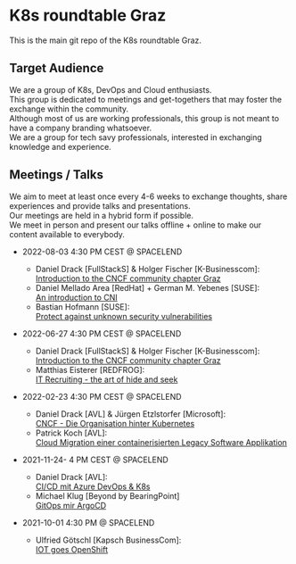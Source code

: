 # K8s roundtable Graz

This is the main git repo of the K8s roundtable Graz.

## Target Audience

We are a group of K8s, DevOps and Cloud enthusiasts.\
This group is dedicated to meetings and get-togethers that may foster the exchange within the community.\
Although most of us are working professionals, this group is not meant to have a company branding whatsoever.\
We are a group for tech savy professionals, interested in exchanging knowledge and experience.

## Meetings / Talks

We aim to meet at least once every 4-6 weeks to exchange thoughts, share experiences and provide talks and presentations.\
Our meetings are held in a hybrid form if possible.\
We meet in person and present our talks offline + online to make our content available to everybody.

- 2022-08-03 4:30 PM CEST @ SPACELEND
  - Daniel Drack [FullStackS] & Holger Fischer [K-Businesscom]:\
    [Introduction to the CNCF community chapter Graz](2022-06/CNCF-Meetup-0627.pdf)
  - Daniel Mellado Area [RedHat] + German M. Yebenes [SUSE]:\
    [An introduction to CNI]()
  - Bastian Hofmann [SUSE]:\
    [Protect against unknown security vulnerabilities]()

- 2022-06-27 4:30 PM CEST @ SPACELEND
  - Daniel Drack [FullStackS] & Holger Fischer [K-Businesscom]:\
    [Introduction to the CNCF community chapter Graz](2022-06/CNCF-Meetup-0627.pdf)
  - Matthias Eisterer [REDFROG]:\
    [IT Recruiting - the art of hide and seek](2022-06/2022_06_recruiting.pdf)

- 2022-02-23 4:30 PM CEST @ SPACELEND
  - Daniel Drack [AVL] & Jürgen Etzlstorfer [Microsoft]:\
    [CNCF - Die Organisation hinter Kubernetes](2022-02/2022_02_CNCF_Overview.pdf)
  - Patrick Koch [AVL]:\
    [Cloud Migration einer containerisierten Legacy Software Applikation]()

- 2021-11-24- 4 PM CEST @ SPACELEND
  - Daniel Drack [AVL]:\
    [CI/CD mit Azure DevOps & K8s](2021-11/2021_11_cicd_azure_devops.pdf)
  - Michael Klug [Beyond by BearingPoint]\
    [GitOps mir ArgoCD](2021-11/2021_11_gitops_argocd.pdf)

- 2021-10-01 4:30 PM @ SPACELEND
  - Ulfried Götschl [Kapsch BusinessCom]:\
    [IOT goes OpenShift](2021-10/2021_10_iot_goes_openshift.pdf)